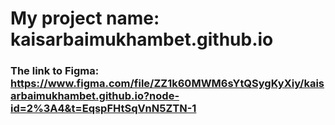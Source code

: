 # My project name: kaisarbaimukhambet.github.io

### The link to Figma: https://www.figma.com/file/ZZ1k60MWM6sYtQSygKyXiy/kaisarbaimukhambet.github.io?node-id=2%3A4&t=EqspFHtSqVnN5ZTN-1

